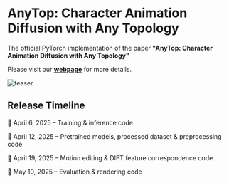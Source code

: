 # AnyTop: Character Animation Diffusion with Any Topology

The official PyTorch implementation of the paper **"AnyTop: Character Animation Diffusion with Any Topology"**

Please visit our [**webpage**](https://anytop2025.github.io/Anytop-page/) for more details.

![teaser](https://github.com/Anytop2025/Anytop-page/blob/main/static/videos/anytop_teaser/teaser.gif)


## Release Timeline
📌 April 6, 2025 – Training & inference code

📌 April 12, 2025 – Pretrained models, processed dataset & preprocessing code

📌 April 19, 2025 – Motion editing & DIFT feature correspondence code

📌 May 10, 2025 – Evaluation & rendering code
